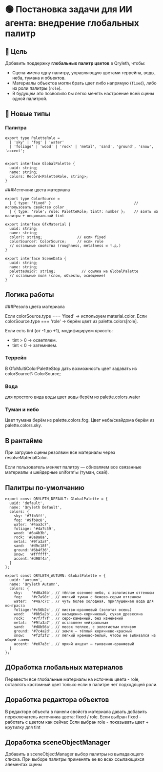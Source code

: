 # 🟢 Постановка задачи для ИИ агента: внедрение глобальных палитр

## 🎯 Цель
Добавить поддержку **глобальных палитр цветов** в Qryleth, чтобы:
- Сцена имела одну палитру, управляющую цветами террейна, воды, неба, тумана и объектов.
- Материалы объектов могли брать цвет либо напрямую (`fixed`), либо из роли палитры (`role`).
- В будущем это позволило бы легко менять настроение всей сцены одной палитрой.


## 📂 Новые типы

### Палитра
```
export type PaletteRole =
  | 'sky' | 'fog' | 'water'
  | 'foliage' | 'wood' | 'rock' | 'metal', 'sand', 'ground', 'snow',  'accent';


export interface GlobalPalette {
  uuid: string;
  name: string;
  colors: Record<PaletteRole, string>;
}
```

###Источник цвета материала
```
export type ColorSource =
  | { type: 'fixed' }                                      // использовать свойство color
  | { type: 'role'; role: PaletteRole; tint?: number };    // взять из палитры + опциональный tint

export interface GfxMaterial {
  uuid: string;
  name: string;
  color?: string;                // если fixed
  colorSource?: ColorSource;     // если role
  // остальные свойства (roughness, metalness и т.д.)
}

export interface SceneData {
  uuid: string;
  name: string;
  paletteUuid?: string;            // ссылка на GlobalPalette
  // остальные поля (слои, объекты, освещение)
}
```

## Логика работы
###Резолв цвета материала

Если colorSource.type === 'fixed' → используем material.color.
Если colorSource.type === 'role' → берём цвет из palette.colors[role].

Если есть tint (от -1 до +1), модифицируем яркость:
- tint > 0 → осветляем.
- tint < 0 → затемняем.


### Террейн
В GfxMultiColorPaletteStop дать возможность цвет задавать из colorSource?: ColorSource;

### Вода
для простого вида воды цвет воды берём из palette.colors.water

### Туман и небо

Цвет тумана берём из palette.colors.fog.
Цвет неба/скайдома берём из palette.colors.sky.

## В рантайме

При загрузке сцены резолвим все материалы через resolveMaterialColor.

Если пользователь меняет палитру — обновляем все связанные материалы и шейдерные uniform’ы (туман, скай).

## Палитры по-умолчанию
```
export const QRYLETH_DEFAULT: GlobalPalette = {
  uuid: 'default',
  name: 'Qryleth Default',
  colors: {
    sky: '#7fb3ff',
    fog: '#9fb8c8',
    water: '#4aa3c7',
    foliage: '#4a7c59',
    wood: '#6a4b3b',
    rock: '#8a8a8a',
    metal: '#9fa3a7',
    sand:  '#d9c18f',
    ground:'#6b4f36',
    snow:  '#ffffff',      
    accent:'#d98f4a',
  }
};

export const QRYLETH_AUTUMN: GlobalPalette = {
  uuid: 'autumn',
  name: 'Qryleth Autumn',
  colors: {
    sky:    '#d0a36b', // тёплое осеннее небо, с золотистым оттенком
    fog:    '#c7a98c', // мягкий туман с бежево-серым оттенком
    water:  '#4a7c7c', // чуть более холодная, приглушённая вода для контраста
    foliage:'#c56b2c', // листво-оранжевый (золотая осень)
    wood:   '#8b5a2b', // насыщенно-коричневый, сухая древесина
    rock:   '#7f7f7f', // серо-каменный, без изменений
    metal:  '#9fa3a7', // оставляем нейтральным
    sand:   '#d8b56a', // песок теплее, с золотистым отливом
    ground: '#7c4a2d', // земля — тёплый коричнево-красный
    snow:   '#f2f2f2', // лёгкий кремово-белый, чтобы не выбивался из общей гаммы
    accent: '#e07a3c', // яркий акцент — тыквенно-оранжевый
  }
};
```

## ДОработка глобальных материалов
Перевести все глобальные материалы на источник цвета - role, оставлять кастомный цвет только если в палитре нет подходящей роли.

## Доработка редактора объектов
В редакторе объекта в панели свойств материала давать добавить переключатель источника цвета: fixed / role.
Если выбран fixed - работать с цветом как сейчас
Если выбран role - показывать цвет + крутилку для tint

## Доработка sceneObjectManager
Добавить в sceneObjectManager выбор палитры из выпадающего списка. При выборе палитры применять ее во всех ссылающихся элементах сцены
